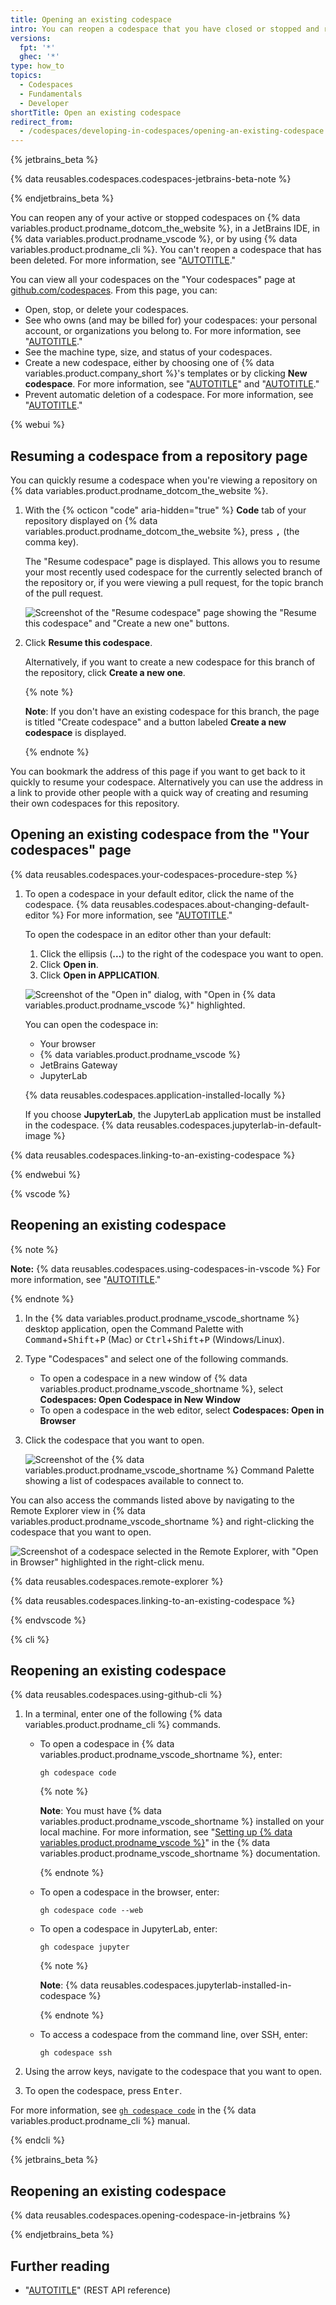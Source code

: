 ```yaml
---
title: Opening an existing codespace
intro: You can reopen a codespace that you have closed or stopped and return to your work.
versions:
  fpt: '*'
  ghec: '*'
type: how_to
topics:
  - Codespaces
  - Fundamentals
  - Developer
shortTitle: Open an existing codespace
redirect_from:
  - /codespaces/developing-in-codespaces/opening-an-existing-codespace
---
```


{% jetbrains_beta %}

{% data reusables.codespaces.codespaces-jetbrains-beta-note %}

{% endjetbrains_beta %}

You can reopen any of your active or stopped codespaces on {% data variables.product.prodname_dotcom_the_website %}, in a JetBrains IDE, in {% data variables.product.prodname_vscode %}, or by using {% data variables.product.prodname_cli %}. You can't reopen a codespace that has been deleted. For more information, see "[AUTOTITLE](/codespaces/getting-started/understanding-the-codespace-lifecycle)."

You can view all your codespaces on the "Your codespaces" page at [github.com/codespaces](https://github.com/codespaces). From this page, you can:

- Open, stop, or delete your codespaces.
- See who owns (and may be billed for) your codespaces: your personal account, or organizations you belong to. For more information, see "[AUTOTITLE](/billing/managing-billing-for-github-codespaces/about-billing-for-github-codespaces)."
- See the machine type, size, and status of your codespaces.
- Create a new codespace, either by choosing one of {% data variables.product.company_short %}'s templates or by clicking **New codespace**. For more information, see "[AUTOTITLE](/codespaces/developing-in-a-codespace/creating-a-codespace-from-a-template)" and "[AUTOTITLE](/codespaces/developing-in-a-codespace/creating-a-codespace-for-a-repository)."
- Prevent automatic deletion of a codespace. For more information, see "[AUTOTITLE](/codespaces/customizing-your-codespace/configuring-automatic-deletion-of-your-codespaces?tool=webui#avoiding-automatic-deletion-of-codespaces)."

{% webui %}

## Resuming a codespace from a repository page

You can quickly resume a codespace when you're viewing a repository on {% data variables.product.prodname_dotcom_the_website %}.

1. With the {% octicon "code" aria-hidden="true" %} **Code** tab of your repository displayed on {% data variables.product.prodname_dotcom_the_website %}, press <kbd>,</kbd> (the comma key).

   The "Resume codespace" page is displayed. This allows you to resume your most recently used codespace for the currently selected branch of the repository or, if you were viewing a pull request, for the topic branch of the pull request.

   ![Screenshot of the "Resume codespace" page showing the "Resume this codespace" and "Create a new one" buttons.](/assets/images/help/codespaces/resume-codespace.png)

1. Click **Resume this codespace**.

   Alternatively, if you want to create a new codespace for this branch of the repository, click **Create a new one**.

   {% note %}

   **Note**: If you don't have an existing codespace for this branch, the page is titled "Create codespace" and a button labeled **Create a new codespace** is displayed.

   {% endnote %}

You can bookmark the address of this page if you want to get back to it quickly to resume your codespace. Alternatively you can use the address in a link to provide other people with a quick way of creating and resuming their own codespaces for this repository.

## Opening an existing codespace from the "Your codespaces" page

{% data reusables.codespaces.your-codespaces-procedure-step %}
1. To open a codespace in your default editor, click the name of the codespace. {% data reusables.codespaces.about-changing-default-editor %} For more information, see "[AUTOTITLE](/codespaces/customizing-your-codespace/setting-your-default-editor-for-github-codespaces)."

   To open the codespace in an editor other than your default:

   1. Click the ellipsis (**...**) to the right of the codespace you want to open.
   1. Click **Open in**.
   1. Click **Open in APPLICATION**.

   ![Screenshot of the "Open in" dialog, with "Open in {% data variables.product.prodname_vscode %}" highlighted.](/assets/images/help/codespaces/open-codespace-in-another-editor.png)

   You can open the codespace in:
   - Your browser
   - {% data variables.product.prodname_vscode %}
   - JetBrains Gateway
   - JupyterLab

   {% data reusables.codespaces.application-installed-locally %}

   If you choose **JupyterLab**, the JupyterLab application must be installed in the codespace. {% data reusables.codespaces.jupyterlab-in-default-image %}

{% data reusables.codespaces.linking-to-an-existing-codespace %}

{% endwebui %}

{% vscode %}

## Reopening an existing codespace

{% note %}

**Note:** {% data reusables.codespaces.using-codespaces-in-vscode %} For more information, see "[AUTOTITLE](/codespaces/developing-in-a-codespace/using-github-codespaces-in-visual-studio-code)."

{% endnote %}

1. In the {% data variables.product.prodname_vscode_shortname %} desktop application, open the Command Palette with <kbd>Command</kbd>+<kbd>Shift</kbd>+<kbd>P</kbd> (Mac) or <kbd>Ctrl</kbd>+<kbd>Shift</kbd>+<kbd>P</kbd> (Windows/Linux).
1. Type "Codespaces" and select one of the following commands.
   - To open a codespace in a new window of {% data variables.product.prodname_vscode_shortname %}, select **Codespaces: Open Codespace in New Window**
   - To open a codespace in the web editor, select **Codespaces: Open in Browser**
1. Click the codespace that you want to open.

   ![Screenshot of the {% data variables.product.prodname_vscode_shortname %} Command Palette showing a list of codespaces available to connect to.](/assets/images/help/codespaces/open-codespace-from-vscode.png)

You can also access the commands listed above by navigating to the Remote Explorer view in {% data variables.product.prodname_vscode_shortname %} and right-clicking the codespace that you want to open.

![Screenshot of a codespace selected in the Remote Explorer, with "Open in Browser" highlighted in the right-click menu.](/assets/images/help/codespaces/open-codespace-remote-explorer.png)

{% data reusables.codespaces.remote-explorer %}

{% data reusables.codespaces.linking-to-an-existing-codespace %}

{% endvscode %}

{% cli %}

## Reopening an existing codespace

{% data reusables.codespaces.using-github-cli %}

1. In a terminal, enter one of the following {% data variables.product.prodname_cli %} commands.
   - To open a codespace in {% data variables.product.prodname_vscode_shortname %}, enter:

     ```shell copy
     gh codespace code
     ```

     {% note %}

     **Note**: You must have {% data variables.product.prodname_vscode_shortname %} installed on your local machine. For more information, see "[Setting up {% data variables.product.prodname_vscode %}](https://code.visualstudio.com/docs/setup/setup-overview)" in the {% data variables.product.prodname_vscode_shortname %} documentation.

     {% endnote %}

   - To open a codespace in the browser, enter:

     ```shell copy
     gh codespace code --web
     ```

   - To open a codespace in JupyterLab, enter:

     ```shell copy
     gh codespace jupyter
     ```

     {% note %}

     **Note**: {% data reusables.codespaces.jupyterlab-installed-in-codespace %}

     {% endnote %}

   - To access a codespace from the command line, over SSH, enter:

     ```shell copy
     gh codespace ssh
     ```

1. Using the arrow keys, navigate to the codespace that you want to open.
1. To open the codespace, press <kbd>Enter</kbd>.

For more information, see [`gh codespace code`](https://cli.github.com/manual/gh_codespace_code) in the {% data variables.product.prodname_cli %} manual.

{% endcli %}

{% jetbrains_beta %}

## Reopening an existing codespace

{% data reusables.codespaces.opening-codespace-in-jetbrains %}

{% endjetbrains_beta %}

## Further reading

- "[AUTOTITLE](/rest/codespaces)" (REST API reference)

